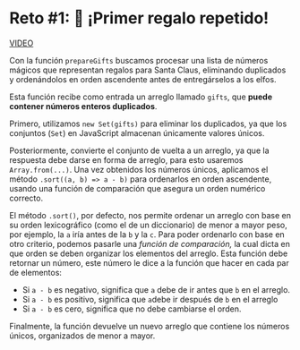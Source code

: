 # Reto #1: 🎁 ¡Primer regalo repetido!

[VIDEO](https://youtu.be/cvAqHclA5XI)

Con la función `prepareGifts` buscamos procesar una lista de números mágicos que representan regalos para Santa Claus, eliminando duplicados y ordenándolos en orden ascendente antes de entregárselos a los elfos.

Esta función recibe como entrada un arreglo llamado `gifts`, que **puede contener números enteros duplicados**.

Primero, utilizamos `new Set(gifts)` para eliminar los duplicados, ya que los conjuntos (`Set`) en JavaScript almacenan únicamente valores únicos.

Posteriormente, convierte el conjunto de vuelta a un arreglo, ya que la respuesta debe darse en forma de arreglo, para esto usaremos `Array.from(...)`. Una vez obtenidos los números únicos, aplicamos el método `.sort((a, b) => a - b)` para ordenarlos en orden ascendente, usando una función de comparación que asegura un orden numérico correcto.

El método `.sort()`, por defecto, nos permite ordenar un arreglo con base en su orden lexicográfico (como el de un diccionario) de menor a mayor peso, por ejemplo, la `a` iría antes de la `b` y la `c`. Para poder ordenarlo con base en otro criterio, podemos pasarle una _función de comparación,_ la cual dicta en que orden se deben organizar los elementos del arreglo. Esta función debe retornar un número, este número le dice a la función que hacer en cada par de elementos:

- Si `a - b` es negativo, significa que `a` debe de ir antes que `b` en el arreglo.
- Si `a - b` es positivo, significa que `a`debe ir después de `b` en el arreglo
- Si `a - b` es cero, significa que no debe cambiarse el orden.

Finalmente, la función devuelve un nuevo arreglo que contiene los números únicos, organizados de menor a mayor.
